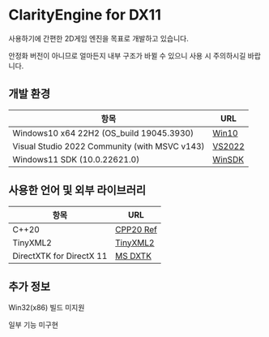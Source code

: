 # ClarityEngine for DX11

사용하기에 간편한 2D게임 엔진을 목표로 개발하고 있습니다.

안정화 버전이 아니므로 얼마든지 내부 구조가 바뀔 수 있으니 사용 시 주의하시길 바랍니다.

## 개발 환경
| 항목                                           | URL                                                                           |
|-----------------------------------------------|--------------------------------------------------------------------------------|
|Windows10 x64 22H2 (OS_build 19045.3930)       | [Win10](https://www.microsoft.com/ko-kr/software-download/windows10%5C)        |
|Visual Studio 2022 Community (with MSVC v143)  | [VS2022](https://visualstudio.microsoft.com/ko/)                               |
|Windows11 SDK (10.0.22621.0)                   | [WinSDK](https://developer.microsoft.com/en-us/windows/downloads/windows-sdk/) |


## 사용한 언어 및 외부 라이브러리
| 항목                      | URL                                                |
|--------------------------|-----------------------------------------------------|
| C++20                    | [CPP20 Ref](https://en.cppreference.com/w/cpp/20)   |
| TinyXML2                 | [TinyXML2](https://github.com/leethomason/tinyxml2) |
| DirectXTK for DirectX 11 | [MS DXTK](https://github.com/microsoft/DirectXTK)   |

## 추가 정보

Win32(x86) 빌드 미지원

일부 기능 미구현